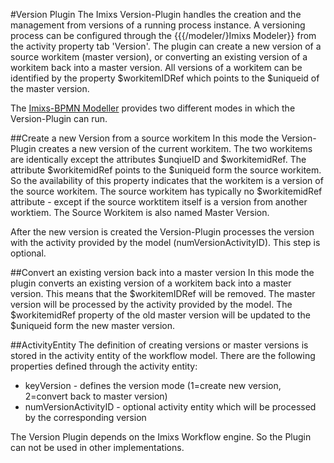 #Version Plugin 
The Imixs Version-Plugin handles the creation and the management from versions of a running process instance.  A versioning process can be configured through the {{{/modeler/}Imixs Modeler}} from the activity property tab 'Version'. The plugin can create a new version of a source workitem (master version), or converting an existing version of a workitem
 back into a master version.  All versions of a workitem can be identified by the property $workitemIDRef which points to the $uniqueid of the master version. 
 
The [Imixs-BPMN Modeller](../../modelling/index.html) provides two different modes in which the Version-Plugin can run.
 
##Create a new Version from a source workitem
In this mode the Version-Plugin creates a new version of the current workitem. The two workitems are identically except the attributes $unqiueID and $workitemidRef. The attribute $workitemidRef points to the $uniqueid form the source workitem. So the availability of this property indicates that the workitem is a version of the source workitem. The source workitem has typically no $workitemidRef attribute - except if the source worktitem itself is a version from another worktiem. The Source Workitem is also named Master Version. 
 
After the new version is created the Version-Plugin processes the version with the activity provided by the model (numVersionActivityID). This step is optional.

##Convert an existing version back into a master version
In this mode the plugin converts an existing version of a workitem back into a master version. This means that the $workitemIDRef will be removed. The master version will be processed by the activity provided by the model. The $workitemidRef property of the old master version will be updated to the $uniqueid form the new master version.
 
 
##ActivityEntity 
The definition of creating versions or master versions is stored in the activity entity of the workflow model.  There are the following properties defined through the activity entity:

 * keyVersion - defines the version mode (1=create new version, 2=convert back to master version)
 * numVersionActivityID - optional activity entity which will be processed by the corresponding version

The Version Plugin depends on the Imixs Workflow engine. So the Plugin can not be used in other implementations.  

